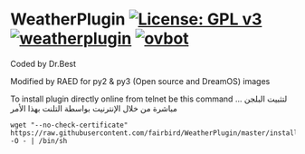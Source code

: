 WeatherPlugin [![License: GPL v3](https://img.shields.io/badge/License-GPLv3-blue.svg)](https://www.gnu.org/licenses/gpl-3.0) [![weatherplugin](https://github.com/fairbird/WeatherPlugin/actions/workflows/weatherplugin.yml/badge.svg)](https://github.com/fairbird/WeatherPlugin/actions/workflows/weatherplugin.yml) [![ovbot](https://github.com/fairbird/WeatherPlugin/actions/workflows/ovbot.yml/badge.svg)](https://github.com/fairbird/WeatherPlugin/actions/workflows/ovbot.yml)
==============

Coded by Dr.Best

Modified by RAED for py2 & py3 (Open source and DreamOS) images

To install plugin directly online from telnet be this command ... لتثبيت البلجن مباشرة من خلال الإنترنيت بواسطة التلنت بهذا الأمر
```
wget "--no-check-certificate" https://raw.githubusercontent.com/fairbird/WeatherPlugin/master/installer.sh -O - | /bin/sh
```
